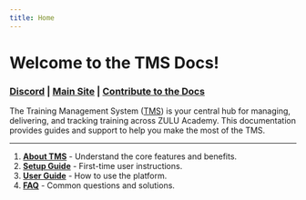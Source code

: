 ```yaml
---
title: Home
---
```


# Welcome to the TMS Docs!

### [Discord](https://discord.gg/cHPRF6mcCQ) | [Main Site](https://zuluacademy.xyz/) | [Contribute to the Docs](https://github.com/KaiSimpson13123/zulu-docs/tree/main)

The Training Management System ([TMS](https://zuluacademy.xyz/)) is your central hub for managing, delivering, and tracking training across ZULU Academy. This documentation provides guides and support to help you make the most of the TMS.

---

1. **[About TMS](about.md)** - Understand the core features and benefits.
2. **[Setup Guide](setup.md)** - First-time user instructions.
3. **[User Guide](user-guide.md)** - How to use the platform.
4. **[FAQ](faq.md)** - Common questions and solutions.
